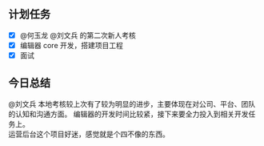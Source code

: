 ## 计划任务

- [x] @何玉龙 @刘文兵 的第二次新人考核
- [x] 编辑器 core 开发，搭建项目工程
- [x] 面试

## 今日总结

@刘文兵 本地考核较上次有了较为明显的进步，主要体现在对公司、平台、团队的认知和沟通方面。
编辑器的开发时间比较紧，接下来要全力投入到相关开发任务上。  
运营后台这个项目好迷，感觉就是个四不像的东西。
